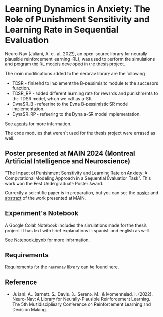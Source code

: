 # Learning Dynamics in Anxiety: The Role of Punishment Sensitivity and Learning Rate in Sequential Evaluation

Neuro-Nav (Juliani, A. et. al, 2022), an open-source library for neurally plausible reinforcement learning (RL), was used to perform the simulations and program the RL models developed in the thesis project.  

The main modifications added to the neronav library are the following: 

- TDSR - finisehd to implement the B-pessimisitc module to the succesors function.
- TDSR_RP - added different learning rate for rewards and punishments to the TDSR model, which we call as a-SR.
- DynaSR_B - refeering to the Dyna B-pessimistic SR model implementation.
- DynaSR_RP - refeering to the Dyna a-SR model implementation.


See [agents](./agents) for more information.

The code modules that weren´t used for the thesis project were errased as well. 

## Poster presented at MAIN 2024 (Montreal Artificial Intelligence and Neuroscience)

"The Impact of Punishment Sensitivity and Learning Rate on Anxiety: A Computational Modeling Approach in a Sequential Evaluation Task". This work won the Best Undergraduate Poster Award.

Currently a scientific paper is in preparation, but you can see the [poster](.Poster_MAIN_2024.pdf) and [abstract](https://www.main2024.org/abstracts) of the work presented at MAIN.

## Experiment's Notebook

A Google Colab Notebook includes the simulations made for the thesis project. It has text with brief explanations in spanish and english as well.

See [Notebook.ipynb](./Notebook.ipynb) for more information.


## Requirements

Requirements for the `neuronav` library can be found [here](./setup.py).





## Reference


* Juliani, A., Barnett, S., Davis, B., Sereno, M., & Momennejad, I. (2022). Neuro-Nav: A Library for Neurally-Plausible Reinforcement Learning. The 5th Multidisciplinary Conference on Reinforcement Learning and Decision Making.


